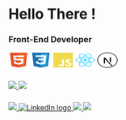 # Hello There !

### Front-End Developer

<div>
 <img height="30" width="40" src="https://raw.githubusercontent.com/devicons/devicon/master/icons/html5/html5-original.svg">
 <img height="30" width="40" src="https://raw.githubusercontent.com/devicons/devicon/master/icons/css3/css3-original.svg">
 <img height="30" width="40" src="https://raw.githubusercontent.com/devicons/devicon/master/icons/javascript/javascript-plain.svg">
 <img height="30" width="40" src="https://raw.githubusercontent.com/devicons/devicon/master/icons/react/react-original.svg">
 <img height="30" width="40" src="https://raw.githubusercontent.com/devicons/devicon/master/icons/nextjs/nextjs-line.svg">
</div>
 
 ###
 
 <div>
  <a href="https://github.com/bzenky">
   <img height="180em" src="https://github-readme-stats.vercel.app/api?username=bzenky&show_icons=true&theme=darcula&include_all_commits=true&count_private=true"/>
   <img height="180em" src="https://github-readme-stats.vercel.app/api/top-langs/?username=bzenky&layout=compact&langs_count=16&theme=darcula"/>
  </a>
</div>

###
 
<a href = "mailto: bzenky@gmail.com">
 <img src="https://img.shields.io/badge/-Gmail-%23333?style=for-the-badge&logo=gmail&logoColor=white">
</a>

<a href = "https://www.linkedin.com/in/bzenky/" target="_blank">
 <img src="https://img.shields.io/badge/-LinkedIn-%230077B5?style=for-the-badge&logo=linkedin&logoColor=white" alt="LinkedIn logo" title="LinkedIn" />
</a>

<a href="https://www.youtube.com/channel/UCCe8rx30_1ZJ6M4oPzSJHiA" target="_blank">
 <img src="https://img.shields.io/badge/YouTube-FF0000?style=for-the-badge&logo=youtube&logoColor=white">
</a>

<a href="https://www.twitter.com/zenky" target="_blank">
 <img src="https://img.shields.io/badge/-Twitter-blueviolet?style=for-the-badge&logo=twitter&logoColor=white">
</a>
